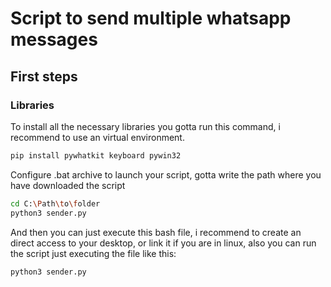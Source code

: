 # Script to send multiple whatsapp messages

## First steps

### Libraries
To install all the necessary libraries you gotta run this command, i recommend to use an virtual environment.

```bash
pip install pywhatkit keyboard pywin32
```
Configure .bat archive to launch your script, gotta write the path where you have downloaded the script

```bash
cd C:\Path\to\folder 
python3 sender.py
```
And then you can just execute this bash file, i recommend to create an direct access to your desktop, or link it if you are in linux, also you can run the script just executing the file like this:

```bash
python3 sender.py
```
